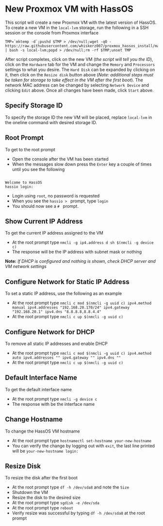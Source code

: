 # New Proxmox VM with HassOS

This script will create a new Proxmox VM with the latest version of HassOS. To create a new VM in the `local-lvm` storage, run the following in a SSH session or the console from Proxmox interface

```
TMP=`mktemp -d`;pushd $TMP > /dev/null;wget -qO - https://raw.githubusercontent.com/whiskerz007/proxmox_hassos_install/master/install.sh | bash -s local-lvm;popd > /dev/null;rm -rf $TMP;unset TMP 
```

After script completes, click on the new VM (_the script will tell you the ID_), click on the `Hardware` tab for the VM and change the `Memory` and `Processors` settings to what you desire. The `Hard Disk` can be expanded by clicking on it, then click on the `Resize disk` button above (_Note: additional steps must be taken for storage to take effect in the VM after the first boot_). The network MAC address can be changed by selecting `Network Device` and clicking `Edit` above. Once all changes have been made, click `Start` above.

## Specify Storage ID

To specify the storage ID the new VM will be placed, replace `local-lvm` in the oneline command with desired storage ID.

## Root Prompt

To get to the root prompt
- Open the console after the VM has been started
- When the messages slow down press the `Enter` key a couple of times until you see the following
```

Welcome to HassOS
hassio login:
```
- Login using `root`, no password is requested
- When you see the `hassio > ` prompt, type `login`
- You should now see a `# ` prompt.

## Show Current IP Address

To get the current IP address assigned to the VM
- At the root prompt type `nmcli -g ip4.address d sh $(nmcli -g device c)`
- The response will be the IP address with subnet mask or nothing

**Note:** _If DHCP is configured and nothing is shown, check DHCP server and VM network settings_

## Configure Network for Static IP Address

To set a static IP address, use the following as an example
- At the root prompt type `nmcli c mod $(nmcli -g uuid c) ipv4.method manual ipv4.addresses "192.168.20.170/24" ipv4.gateway "192.168.20.1" ipv4.dns "8.8.8.8,8.8.4.4"`
- At the root prompt type `nmcli c up $(nmcli -g uuid c)`

## Configure Network for DHCP

To remove all static IP addresses and enable DHCP
- At the root prompt type `nmcli c mod $(nmcli -g uuid c) ipv4.method auto ipv4.addresses "" ipv4.gateway "" ipv4.dns ""`
- At the root prompt type `nmcli c up $(nmcli -g uuid c)`

## Default Interface Name

To get the default interface name
- At the root prompt type `nmcli -g device c`
- The response with be the interface name

## Change Hostname

To change the HassOS VM hostname
- At the root prompt type `hostnamectl set-hostname your-new-hostname`
- You can verify the change by logging out with `exit`, the last line printed will be `your-new-hostname login: `

## Resize Disk

To resize the disk after the first boot
- At the root prompt type `df -h /dev/sda8` and note the `Size`
- Shutdown the VM
- Resize the disk to the desired size
- At the root prompt type `sgdisk -e /dev/sda`
- At the root prompt type `reboot`
- Verify resize was successful by typing `df -h /dev/sda8` at the root prompt
